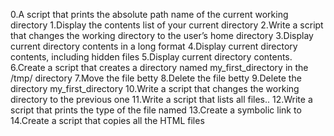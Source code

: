 0.A script that prints the absolute path name of the current working directory
1.Display the contents list of your current directory
2.Write a script that changes the working directory to the user’s home directory
3.Display current directory contents in a long format
4.Display current directory contents, including hidden files
5.Display current directory contents.
6.Create a script that creates a directory named my_first_directory in the /tmp/ directory
7.Move the file betty
8.Delete the file betty
9.Delete the directory my_first_directory
10.Write a script that changes the working directory to the previous one
11.Write a script that lists all files..
12.Write a script that prints the type of the file named
13.Create a symbolic link to
14.Create a script that copies all the HTML files
